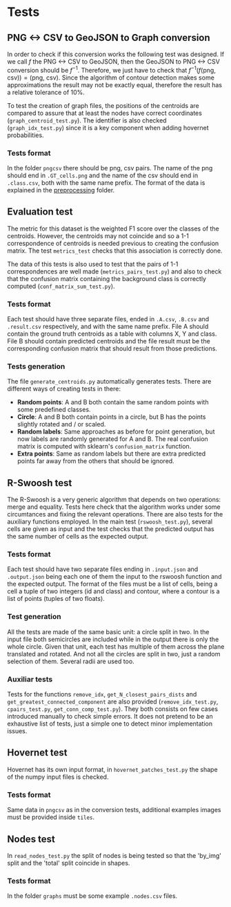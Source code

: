 # Tests
## PNG <-> CSV to GeoJSON to Graph conversion

In order to check if this conversion works the following test was designed. If we call $f$ the PNG <-> CSV to GeoJSON, then the GeoJSON to PNG <-> CSV conversion should be $f^{-1}$. Therefore, we just have to check that $f^{-1} (f(\text{png, csv})) = (\text{png, csv})$. Since the algorithm of contour detection makes some approximations the result may not be exactly equal, therefore the result has a relative tolerance of $10$\%.

To test the creation of graph files, the positions of the centroids are compared to assure that at least the nodes have correct coordinates (`graph_centroid_test.py`). The identifier is also checked (`graph_idx_test.py`) since it is a key component when adding hovernet probabilities.

 ### Tests format
 
 In the folder `pngcsv` there should be png, csv pairs. The name of the png should end in `.GT_cells.png` and the name of the csv should end in `.class.csv`, both with the same name prefix. The format of the data is explained in the [preprocessing](../preprocessing) folder.
 
 ## Evaluation test
 
 The metric for this dataset is the weighted F1 score over the classes of the centroids. However, the centroids may not coincide and so a 1-1 correspondence of centroids is needed previous to creating the confusion matrix. The test `metrics_test` checks that this association is correctly done.

 The data of this tests is also used to test that the pairs of 1-1 correspondences are well made (`metrics_pairs_test.py`) and also to check that the confusion matrix containing the background class is correctly computed (`conf_matrix_sum_test.py`).
 
 ### Tests format
 
 Each test should have three separate files, ended in `.A.csv`, `.B.csv` and `.result.csv` respectively, and with the same name prefix. File A should contain the ground truth centroids as a table with columns X, Y and class. File B should contain predicted centroids and the file result must be the corresponding confusion matrix that should result from those predictions.
 
 ### Tests generation
 
 The file `generate_centroids.py` automatically generates tests. There are different ways of creating tests in there:
 
 * __Random points__: A and B both contain the same random points with some predefined classes. 
 * __Circle__: A and B both contain points in a circle, but B has the points slightly rotated and / or scaled.
 * __Random labels__: Same approaches as before for point generation, but now labels are randomly generated for A and B. The real confusion matrix is computed with sklearn's `confusion_matrix` function.
 * __Extra points__: Same as random labels but there are extra predicted points far away from the others that should be ignored.

## R-Swoosh test

The R-Swoosh is a very generic algorithm that depends on two operations: merge and equality. Tests here check that the algorithm works under some circumtances and fixing the relevant operations. There are also tests for the auxiliary functions employed. In the main test (`rswoosh_test.py`), several cells are given as input and the test checks that the predicted output has the same number of cells as the expected output.

### Tests format
 
Each test should have two separate files ending in `.input.json` and `.output.json` being each one of them the input to the rswoosh function and the expected output. The format of the files must be a list of cells, being a cell a tuple of two integers (id and class) and contour, where a contour is a list of points (tuples of two floats).

### Test generation

All the tests are made of the same basic unit: a circle split in two. In the input file both semicircles are included while in the output there is only the whole circle. Given that unit, each test has multiple of them across the plane translated and rotated. And not all the circles are split in two, just a random selection of them. Several radii are used too. 

### Auxiliar tests

Tests for the functions `remove_idx`, `get_N_closest_pairs_dists` and `get_greatest_connected_component` are also provided (`remove_idx_test.py`, `cpairs_test.py`, `get_conn_comp_test.py`). They both consists on few cases introduced manually to check simple errors. It does not pretend to be an exhaustive list of tests, just a simple one to detect minor implementation issues.

## Hovernet test

Hovernet has its own input format, in `hovernet_patches_test.py` the shape of the numpy input files is checked.

### Tests format

Same data in `pngcsv` as in the conversion tests, additional examples images must be provided inside `tiles`.

## Nodes test

In `read_nodes_test.py` the split of nodes is being tested so that the 'by_img' split and the 'total' split coincide in shapes.

### Tests format

In the folder `graphs` must be some example `.nodes.csv` files.

